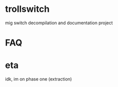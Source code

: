 # trollswitch
mig switch decompilation and documentation project
# FAQ
# eta
idk, im on phase one (extraction)
